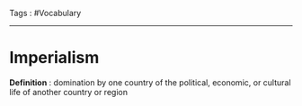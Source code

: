 Tags : #Vocabulary 
___
# Imperialism
**Definition** : 
	domination by one country of the political, economic, or cultural life of another country or region